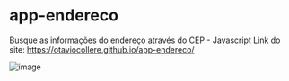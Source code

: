 # app-endereco
Busque as informações do endereço através do CEP - Javascript
Link do site: https://otaviocollere.github.io/app-endereco/

![image](https://user-images.githubusercontent.com/108621654/210602619-56c82742-40f9-45f7-bb72-9062a55f9d62.png)
